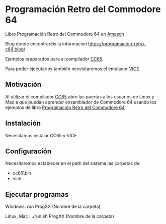 # Programación Retro del Commodore 64
Libro Programación Retro del Commodore 64 en [Amazon](https://www.amazon.es/Programaci%C3%B3n-Retro-del-Commodore-ensamblador/dp/107611444X/ref=sr_1_1?__mk_es_ES=%C3%85M%C3%85%C5%BD%C3%95%C3%91&keywords=Programaci%C3%B3n+Retro+del+Commodore+64&qid=1565426934&s=books&sr=1-1)

Blog donde encontraréis la informacion https://programacion-retro-c64.blog/

Ejemplos preparados para el compilador [CC65](https://github.com/cc65/cc65)

Para poder ejecutarlos también necesitaremos el emulador [VICE](http://vice-emu.sourceforge.net/)

## Motivación
Al utilizar el compilador [CC65](https://github.com/cc65/cc65) abro las puertas a los usuarios de Linux y Mac a que puedan aprender ensamblador de Commodore 64 usando los ejemplos de libro [Programación Retro del Commodore 64](https://www.amazon.es/Programaci%C3%B3n-Retro-del-Commodore-ensamblador/dp/107611444X/ref=sr_1_1?__mk_es_ES=%C3%85M%C3%85%C5%BD%C3%95%C3%91&keywords=Programaci%C3%B3n+Retro+del+Commodore+64&qid=1565426934&s=books&sr=1-1)

## Instalación
Necesitamos instalar CC65 y VICE

## Configuración
Necesitaremos establecer en el path del sistema las carpetas de:
* cc65\bin
* vice

## Ejecutar programas
Windows: run ProgXX (Nombre de la carpeta)

Linux, Mac : ./run.sh ProgXX (Nombre de la carpeta)
